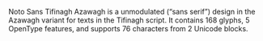 Noto Sans Tifinagh Azawagh is a unmodulated (“sans serif”) design in the Azawagh variant for texts in the Tifinagh script. It contains 168 glyphs, 5 OpenType features, and supports 76 characters from 2 Unicode blocks.